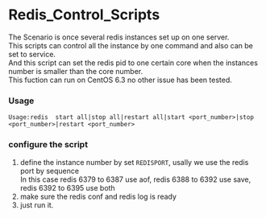 Redis_Control_Scripts
=====================

The Scenario is once several redis instances set up on one server.  
This scripts can control all the instance by one command and also can be set to service.  
And this script can set the redis pid to one certain core when the instances number is smaller than the core number.  
This fuction can run on CentOS 6.3 no other issue has been tested.

### Usage  
`Usage:redis  start all|stop all|restart all|start <port_number>|stop <port_number>|restart <port_number>`  

### configure the script  
1. define the instance number by set `REDISPORT`, usally we use the redis port by sequence  
   In this case redis 6379 to 6387 use aof, redis 6388 to 6392 use save, redis 6392 to 6395 use both
2. make sure the redis conf and redis log is ready  
3. just run it.  
